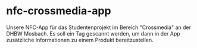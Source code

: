 # nfc-crossmedia-app
Unsere NFC-App für das Studentenprojekt im Bereich "Crossmedia" an der DHBW Mosbach. Es soll ein Tag gescannt werden, um dann in der App zusätzliche Informationen zu einem Produkt bereitzustellen.
